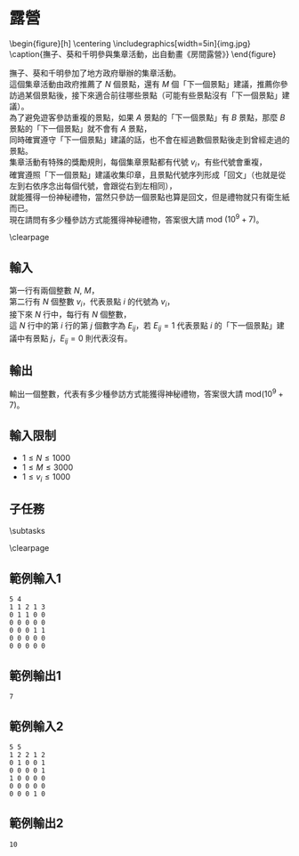# 露營

\begin{figure}[h]
\centering
\includegraphics[width=5in]{img.jpg}
\caption{撫子、葵和千明參與集章活動，出自動畫《房間露營》}
\end{figure}

撫子、葵和千明參加了地方政府舉辦的集章活動。  
這個集章活動由政府推薦了 $N$ 個景點，還有 $M$ 個「下一個景點」建議，推薦你參訪過某個景點後，接下來適合前往哪些景點（可能有些景點沒有「下一個景點」建議）。  
為了避免遊客參訪重複的景點，如果 $A$ 景點的「下一個景點」有 $B$ 景點，那麼 $B$ 景點的「下一個景點」就不會有 $A$ 景點，  
同時確實遵守「下一個景點」建議的話，也不會在經過數個景點後走到曾經走過的景點。  
集章活動有特殊的獎勵規則，每個集章景點都有代號 $v_i$，有些代號會重複，  
確實遵照「下一個景點」建議收集印章，且景點代號序列形成「回文」（也就是從左到右依序念出每個代號，會跟從右到左相同），  
就能獲得一份神秘禮物，當然只參訪一個景點也算是回文，但是禮物就只有衛生紙而已。  
現在請問有多少種參訪方式能獲得神秘禮物，答案很大請 $\text{mod}~(10^9 + 7)$。  

\clearpage

## 輸入
第一行有兩個整數 $N,~M$，  
第二行有 $N$ 個整數 $v_i$，代表景點 $i$ 的代號為 $v_i$，  
接下來 $N$ 行中，每行有 $N$ 個整數，  
這 $N$ 行中的第 $i$ 行的第 $j$ 個數字為 $E_{ij}$，若 $E_{ij} = 1$ 代表景點 $i$ 的「下一個景點」建議中有景點 $j$，$E_{ij} = 0$ 則代表沒有。  

## 輸出
輸出一個整數，代表有多少種參訪方式能獲得神秘禮物，答案很大請 $\text{mod} (10^9 + 7)$。  

## 輸入限制
 - $1 \leq N \leq 1000$
 - $1 \leq M \leq 3000$
 - $1 \leq v_i \leq 1000$

## 子任務
\subtasks

\clearpage

## 範例輸入1
```
5 4
1 1 2 1 3
0 1 1 0 0
0 0 0 0 0
0 0 0 1 1
0 0 0 0 0
0 0 0 0 0
```

## 範例輸出1
```
7
```

## 範例輸入2
```
5 5
1 2 2 1 2
0 1 0 0 1
0 0 0 0 1
1 0 0 0 0
0 0 0 0 0
0 0 0 1 0
```

## 範例輸出2
```
10
```
